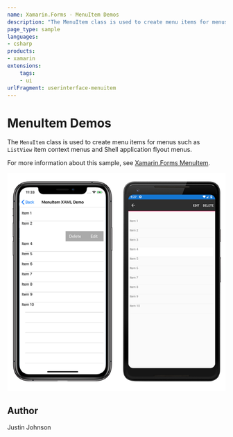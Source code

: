 ```yaml
---
name: Xamarin.Forms - MenuItem Demos
description: "The MenuItem class is used to create menu items for menus such as ListView item context menus and Shell application flyout menus."
page_type: sample
languages:
- csharp
products:
- xamarin
extensions:
    tags:
    - ui
urlFragment: userinterface-menuitem
---
```

# MenuItem Demos

The `MenuItem` class is used to create menu items for menus such as `ListView` item context menus and Shell application flyout menus.

For more information about this sample, see [Xamarin.Forms MenuItem](https://docs.microsoft.com/xamarin/xamarin-forms/user-interface/menuitem).

![Sample MenuItem application screenshot](Screenshots/01menuitem-demo-full.png "Sample MenuItem application screenshot")

## Author

Justin Johnson
